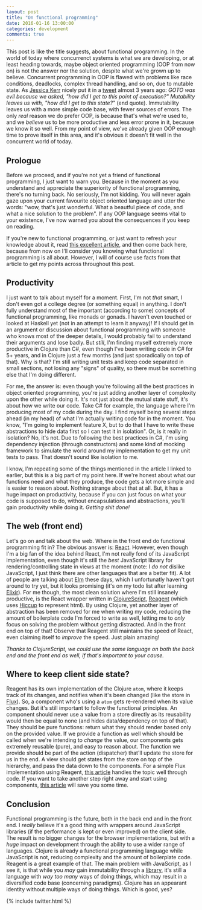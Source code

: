 ```yaml
---
layout: post
title: "On functional programming"
date: 2016-01-16 13:00:00
categories: development
comments: true
---
```


This post is like the title suggests, about functional programming. In the world of today where concurrenct systems is what we are developing, or at least heading towards, maybe object oriented programming (OOP from now on) is not the answer nor the solution, despite what we're grown up to believe. Concurrent programming in OOP is flawed with problems like race conditions, deadlocks, complex thread handling, and so on, due to mutable state. As [Jessica Kerr][jessitron] nicely put it in a [tweet][jk-tweet] almost 3 years ago: *GOTO was evil because we asked, "how did I get to this point of execution?" Mutability leaves us with, "how did I get to this state?"* (end quote). Immutability leaves us with a more simple code base, with fewer sources of errors. The only *real* reason we do prefer OOP, is because that's what we're used to, and we *believe* us to be more productive and less error prone in it, because we know it so well. From my point of view, we've already given OOP enough time to prove itself in this area, and it's obvious it doesn't fit well in the concurrent world of today.

## Prologue

Before we proceed, and if you're not yet a friend of functional programming, I just want to warn you. Because in the moment as you understand and appreciate the superiority of functional programming, there's no turning back. No seriously, I'm not kidding. You will never again gaze upon your current favourite object oriented language and utter the words: "wow, that's just wonderful. What a beautful piece of code, and what a nice solution to the problem". If any OOP language seems vital to your existence, I've now warned you about the consequences if you keep on reading.

If you're new to functional programming, or just want to refresh your knowledge about it, read [this excellent article][fp-article], and then come back here, because from now on I'll consider you knowing what functional programming is all about. However, I will of course use facts from that article to get my points across throughout this post.

## Productivity

I just want to talk about myself for a moment. First, I'm not *that* smart, I don't even got a college degree (or something equal) in anything. I don't fully understand most of the important (according to some) concepts of functional programming, like monads or gonads. I haven't even touched or looked at Haskell yet (not in an attempt to learn it anyway)! If I should get in an argument or discussion about functional programming with someone who knows most of the deeper details, I would probably fail to understand their arguments and lose badly. But *still*, I'm finding myself extremely more productive in Clojure than C#, even though I've been writing code in C# for 5+ years, and in Clojure just a few months (and just sporadically on top of that). Why is that? I'm still writing unit tests and keep code separated in small sections, not losing any "signs" of quality, so there must be something else that I'm doing different.

For me, the answer is: even though you're following all the best practices in object oriented programming, you're just adding another layer of complexity upon the other while doing it. It's not just about the mutual state stuff, it's about how we write our code. Take C# for example, the language where I'm producing most of my code during the day. I find myself being several steps ahead (in my head) of what I'm actually writing code for in the moment. You know, "I'm going to implement feature X, but to do that I have to write these abstractions to hide data first so I can test it in isolation". Or, is it really in isolation? No, it's not. Due to following the best practices in C#, I'm using dependency injection (through constructors) and some kind of mocking framework to simulate the world around my implementation to get my unit tests to pass. That doesn't sound like isolation to me.

I know, I'm repeating some of the things mentioned in the article I linked to earlier, but this is a big part of my point here. If we're honest about what our functions need and what they produce, the code gets a lot more simple and is easier to reason about. Nothing strange about that at all. But, it has a huge impact on productivity, because if you can just focus on what your code is supposed to do, without encapsulations and abstractions, you'll gain productivity while doing it. *Getting shit done!*

## The web (front end)

Let's go on and talk about the web. Where in the front end do functional programming fit in? The obvious answer is: [React][react]. However, even though I'm a big fan of the idea behind React, I'm not really fond of its JavaScript implementation, even though it's still the *best* JavaScript library for rendering/controlling state in views at the moment (note: I *do not* dislike JavaScript, I just think there are other languages that are a better fit). A lot of people are talking about [Elm][elm] these days, which I unfortunatly haven't got around to try yet, but it looks promising (it's on my todo list after learning [Elixir][elixir]). For me though, the most clean solution where I'm still insanely productive, is the React wrapper written in [ClojureScript][clojure], [Reagent][reagent] (which uses [Hiccup][hiccup] to represent html). By using Clojure, yet another layer of abstraction has been removed for me when writing my code, reducing the amount of boilerplate code I'm forced to write as well, letting me to *only* focus on solving the problem without getting distracted. And in the front end on top of that! Observe that Reagent still maintains the speed of React, even claiming itself to *improve* the speed. Just plain amazing!

*Thanks to ClojureScript, we could use the same language on both the back end and the front end as well, if that's important to your cause.*

## Where to keep client side state?

Reagent has its own implementation of the Clojure `atom`, where it keeps track of its changes, and notifies when it's been changed (like the store in [Flux][flux]). So, a component who's using a `atom` gets re-rendered when its value changes. But it's still important to follow the functional principles. An component should never use a value from a store directly as its reusability would then be equal to none (and hides data/dependency on top of that). They should be pure functions: return what they should render based only on the provided value. If we provide a function as well which should be called when we're intending to *change* the value, our components gets extremely reusable (pure), and easy to reason about. The function we provide should be part of the action (dispatcher) that'll update the store for us in the end. A view should get states from the store on top of the hierarchy, and pass the data down to the components. For a simple Flux implementation using Reagent, [this article][reagent-flux] handles the topic well through code. If you want to take another step right away and start using components, [this article][reagent-components] will save you some time.

## Conclusion

Functional programming is the future, both in the back end and in the front end. I *really* believe it's a good thing with wrappers around JavaScript libraries (if the performance is kept or even improved) on the client side. The result is no bigger changes for the browser implementations, but with a *huge* impact on development through the ability to use a wider range of languages. Clojure is already a functional programming language while JavaScript is not, reducing complexity and the amount of boilerplate code. Reagent is a great example of that. The main problem with JavaScript, as I see it, is that while you *may* gain immutability through a [library](immutable-js), it's still a language with *way too many* ways of doing things, which may result in a diversified code base (concerning paradigms). Clojure has an appearant identity without multiple ways of doing things. Which is good, yes?

{% include twitter.html %}

[jessitron]: http://jessitron.com/
[jk-tweet]: https://twitter.com/jessitron/status/333228687208112128
[fp-article]: http://blog.jenkster.com/2015/12/what-is-functional-programming.html
[react]: https://facebook.github.io/react/
[elm]: http://elm-lang.org/
[elixir]: http://elixir-lang.org/
[clojure]: http://clojure.org/
[reagent]: https://reagent-project.github.io/
[hiccup]: https://github.com/weavejester/hiccup
[flux]: https://facebook.github.io/flux/docs/overview.html#content
[reagent-flux]: http://blog.cryptoguru.com/2015/12/react-flux-architecture-with.html
[reagent-components]: https://github.com/Day8/re-frame/wiki/Creating-Reagent-Components
[immutable-js]: https://facebook.github.io/immutable-js/docs/#/